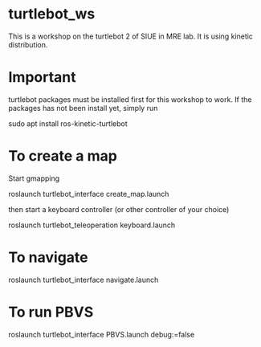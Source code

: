 # turtlebot_ws
This is a workshop on the turtlebot 2 of SIUE in MRE lab. It is using kinetic distribution.

# Important
turtlebot packages must be installed first for this workshop to work. If the packages has not been install yet, simply run 

sudo apt install ros-kinetic-turtlebot

# To create a map
Start gmapping

roslaunch turtlebot_interface create_map.launch

then start a keyboard controller (or other controller of your choice)

roslaunch turtlebot_teleoperation keyboard.launch

# To navigate

roslaunch turtlebot_interface navigate.launch

# To run PBVS

roslaunch turtlebot_interface PBVS.launch debug:=false
